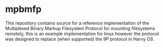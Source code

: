 # mpbmfp
This repository contains source for a reference implementation of the Multiplexed Binary Markup Filesystem Protocol for mounting filesystems remotely, this is an example implementation for linux however the protocol was designed to replace (when supported) the 9P protocol in Harvy OS.
